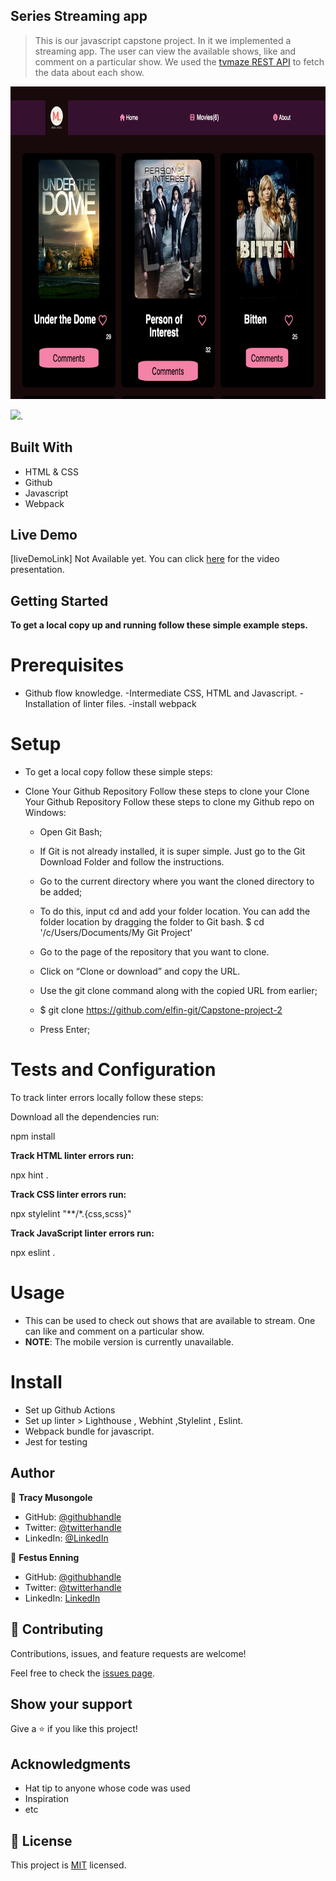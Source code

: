 ## Series Streaming app

> This is our javascript capstone project. In it we implemented a streaming app. The user can view the available shows, like and comment on a particular show. We used the [tvmaze REST API](https://api.tvmaze.com/shows) to fetch the data about each show.

<img src="./src/img/Homepage.png" width="700" height="500"/>

![](https://img.shields.io/badge/Microverse-blueviolet).


## Built With

- HTML & CSS
- Github
- Javascript
- Webpack

## Live Demo 

[liveDemoLink] Not Available yet.
You can click [here](https://drive.google.com/file/d/15GbPTbVVJRixZ1D7rnejhbMsJD6aJtUc/view?usp=sharing) for the video presentation.

## Getting Started

**To get a local copy up and running follow these simple example steps.**

# Prerequisites

- Github flow knowledge. -Intermediate CSS, HTML and Javascript. -Installation of linter files. -install webpack

# Setup 
- To get a local copy follow these simple steps:

- Clone Your Github Repository Follow these steps to clone your Clone Your Github Repository Follow these steps to clone my Github repo on Windows:

   - Open Git Bash;

   - If Git is not already installed, it is super simple. Just go to the Git Download Folder and follow the instructions.

   - Go to the current directory where you want the cloned directory to be added;

   - To do this, input cd and add your folder location. You can add the folder location by dragging the folder to Git bash.
    $ cd '/c/Users/Documents/My Git Project'

    - Go to the page of the repository that you want to clone.

    - Click on “Clone or download” and copy the URL.

    - Use the git clone command along with the copied URL from earlier;

    - $ git clone https://github.com/elfin-git/Capstone-project-2

   - Press Enter;

# Tests and Configuration

To track linter errors locally follow these steps:

Download all the dependencies run:

npm install

**Track HTML linter errors run:**

npx hint .

**Track CSS linter errors run:**

npx stylelint "**/*.{css,scss}"

**Track JavaScript linter errors run:**

npx eslint .


# Usage
- This can be used to check out shows that are available to stream. One can like and comment on a particular show.
- **NOTE**: The mobile version is currently unavailable.

# Install
- Set up Github Actions
- Set up linter > Lighthouse , Webhint ,Stylelint , Eslint.
- Webpack bundle for javascript.
- Jest for  testing

## Author

👤 **Tracy Musongole**

- GitHub: [@githubhandle](https://github.com/elfin-git)
- Twitter: [@twitterhandle](https://twitter.com/tracy_muso)
- LinkedIn: [@LinkedIn](https://linkedin.com/in/tracy-musongole)

👤 **Festus Enning**

- GitHub: [@githubhandle](https://github.com/Enning94)
- Twitter: [@twitterhandle](https://twitter.com/nana_akyerefi)
- LinkedIn: [LinkedIn](https://linkedin.com/in/enning-festus)



## 🤝 Contributing
Contributions, issues, and feature requests are welcome!


Feel free to check the [issues page](https://github.com/elfin-git/Capstone-project-2/issues).

## Show your support

Give a ⭐️ if you like this project!

## Acknowledgments

- Hat tip to anyone whose code was used
- Inspiration
- etc

## 📝 License

This project is [MIT](https://github.com/elfin-git/Capstone-project-2/blob/dev/LICENSE) licensed.
